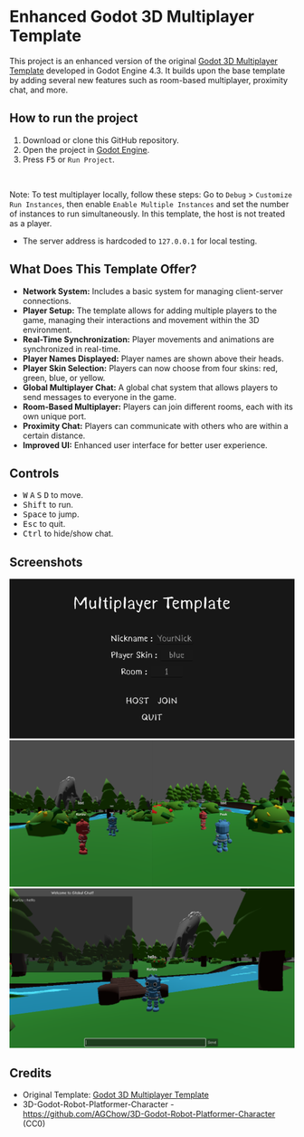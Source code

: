 # Enhanced Godot 3D Multiplayer Template

This project is an enhanced version of the original [Godot 3D Multiplayer Template](https://godotengine.org/asset-library/asset/3377) developed in Godot Engine 4.3. It builds upon the base template by adding several new features such as room-based multiplayer, proximity chat, and more.

## How to run the project

1. Download or clone this GitHub repository.
2. Open the project in [Godot Engine](https://godotengine.org).
3. Press <kbd>F5</kbd> or `Run Project`.

<br>

Note: To test multiplayer locally, follow these steps:
Go to `Debug` > `Customize Run Instances`, then enable `Enable Multiple Instances` and set the number of instances to run simultaneously. In this template, the host is not treated as a player.
- The server address is hardcoded to `127.0.0.1` for local testing.


## What Does This Template Offer?

* **Network System:** Includes a basic system for managing client-server connections.
* **Player Setup:** The template allows for adding multiple players to the game, managing their interactions and movement within the 3D environment.
* **Real-Time Synchronization:** Player movements and animations are synchronized in real-time.
* **Player Names Displayed:** Player names are shown above their heads.
* **Player Skin Selection:** Players can now choose from four skins: red, green, blue, or yellow.
* **Global Multiplayer Chat:** A global chat system that allows players to send messages to everyone in the game.
* **Room-Based Multiplayer:** Players can join different rooms, each with its own unique port.
* **Proximity Chat:** Players can communicate with others who are within a certain distance.
* **Improved UI:** Enhanced user interface for better user experience.

## Controls

* <kbd>W</kbd> <kbd>A</kbd> <kbd>S</kbd> <kbd>D</kbd> to move.
* <kbd>Shift</kbd> to run.
* <kbd>Space</kbd> to jump.
* <kbd>Esc</kbd> to quit.
* <kbd>Ctrl</kbd> to hide/show chat.

## Screenshots

<img src="./.github/screenshot1.PNG" alt="Image Example" width="700px">
<img src="./.github/screenshot2.PNG" alt="Image Example" width="700px">
<img src="./.github/screenshot3.PNG" alt="Image Example" width="700px">

## Credits

* Original Template: [Godot 3D Multiplayer Template](https://godotengine.org/asset-library/asset/3377)
* 3D-Godot-Robot-Platformer-Character - https://github.com/AGChow/3D-Godot-Robot-Platformer-Character (CC0)